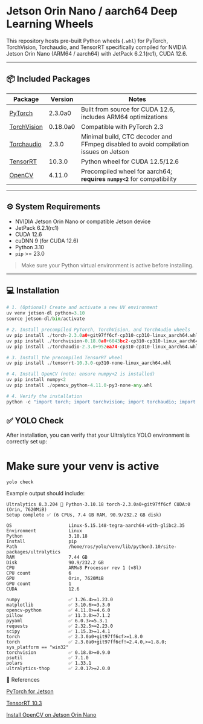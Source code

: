 # Jetson Orin Nano / aarch64 Deep Learning Wheels

This repository hosts pre-built Python wheels (`.whl`) for PyTorch, TorchVision, Torchaudio, and TensorRT specifically compiled for NVIDIA Jetson Orin Nano (ARM64 / aarch64) with JetPack 6.2.1(rc1), CUDA 12.6.

---

## 📦 Included Packages

| Package | Version | Notes |
|---------|---------|------|
| [PyTorch](https://github.com/Shattered217/Jetson-Orin-Nano-Wheels/releases/download/6.2.1rc1/torch-2.3.0a0+git97ff6cf-cp310-cp310-linux_aarch64.whl) | 2.3.0a0 | Built from source for CUDA 12.6, includes ARM64 optimizations |
| [TorchVision](https://github.com/Shattered217/Jetson-Orin-Nano-Wheels/releases/download/6.2.1rc1/torchvision-0.18.0-cp310-cp310-linux_aarch64.whl) | 0.18.0a0 | Compatible with PyTorch 2.3 |
| [Torchaudio](https://github.com/Shattered217/Jetson-Orin-Nano-Wheels/releases/download/6.2.1rc1/torchaudio-0.18.0-cp310-cp310-linux_aarch64.whl) | 2.3.0 | Minimal build, CTC decoder and FFmpeg disabled to avoid compilation issues on Jetson |
| [TensorRT](https://github.com/Shattered217/Jetson-Orin-Nano-Wheels/releases/download/6.2.1rc1/tensorrt-10.3.0-cp310-none-linux_aarch64.whl) | 10.3.0 | Python wheel for CUDA 12.5/12.6 |
| [OpenCV](https://github.com/Shattered217/Jetson-Orin-Nano-Wheels/releases/download/6.2.1rc1/opencv_python-4.11.0-py3-none-any.whl) | 4.11.0 | Precompiled wheel for aarch64; **requires `numpy<2`** for compatibility |

---

## ⚙️ System Requirements

- NVIDIA Jetson Orin Nano or compatible Jetson device
- JetPack 6.2.1(rc1)
- CUDA 12.6
- cuDNN 9 (for CUDA 12.6)
- Python 3.10
- `pip` >= 23.0

> Make sure your Python virtual environment is active before installing.

---

## 💻 Installation

```python
# 1. (Optional) Create and activate a new UV environment
uv venv jetson-dl python=3.10
source jetson-dl/bin/activate

# 2. Install precompiled PyTorch, TorchVision, and TorchAudio wheels
uv pip install ./torch-2.3.0a0+git97ff6cf-cp310-cp310-linux_aarch64.whl
uv pip install ./torchvision-0.18.0a0+6043bc2-cp310-cp310-linux_aarch64.whl
uv pip install ./torchaudio-2.3.0+952ea74-cp310-cp310-linux_aarch64.whl

# 3. Install the precompiled TensorRT wheel
uv pip install ./tensorrt-10.3.0-cp310-none-linux_aarch64.whl

# 4. Install OpenCV (note: ensure numpy<2 is installed)
uv pip install numpy<2
uv pip install ./opencv_python-4.11.0-py3-none-any.whl

# 4. Verify the installation
python -c "import torch; import torchvision; import torchaudio; import tensorrt; print('Installation successful!')"
```

## ✅ YOLO Check
After installation, you can verify that your Ultralytics YOLO environment is correctly set up:

# Make sure your venv is active
```
yolo check
```

Example output should include:
```
Ultralytics 8.3.204 🚀 Python-3.10.18 torch-2.3.0a0+git97ff6cf CUDA:0 (Orin, 7620MiB)
Setup complete ✅ (6 CPUs, 7.4 GB RAM, 90.9/232.2 GB disk)

OS                     Linux-5.15.148-tegra-aarch64-with-glibc2.35
Environment            Linux
Python                 3.10.18
Install                pip
Path                   /home/ros/yolo/venv/lib/python3.10/site-packages/ultralytics
RAM                    7.44 GB
Disk                   90.9/232.2 GB
CPU                    ARMv8 Processor rev 1 (v8l)
CPU count              6
GPU                    Orin, 7620MiB
GPU count              1
CUDA                   12.6

numpy                  ✅ 1.26.4>=1.23.0
matplotlib             ✅ 3.10.6>=3.3.0
opencv-python          ✅ 4.11.0>=4.6.0
pillow                 ✅ 11.3.0>=7.1.2
pyyaml                 ✅ 6.0.3>=5.3.1
requests               ✅ 2.32.5>=2.23.0
scipy                  ✅ 1.15.3>=1.4.1
torch                  ✅ 2.3.0a0+git97ff6cf>=1.8.0
torch                  ✅ 2.3.0a0+git97ff6cf!=2.4.0,>=1.8.0; sys_platform == "win32"
torchvision            ✅ 0.18.0>=0.9.0
psutil                 ✅ 7.1.0
polars                 ✅ 1.33.1
ultralytics-thop       ✅ 2.0.17>=2.0.0
```

🔗 References

[PyTorch for Jetson](https://forums.developer.nvidia.com/t/pytorch-for-jetson/72048)

[TensorRT 10.3](https://github.com/NVIDIA/TensorRT/tree/release/10.3/python)

[Install OpenCV on Jetson Orin Nano](https://qengineering.eu/install-opencv-on-orin-nano.html)
